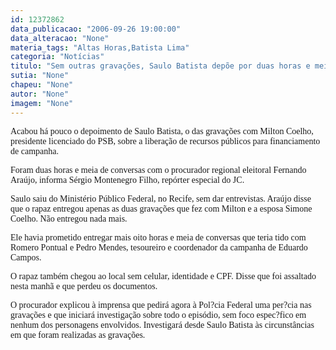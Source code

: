 ```yaml
---
id: 12372862
data_publicacao: "2006-09-26 19:00:00"
data_alteracao: "None"
materia_tags: "Altas Horas,Batista Lima"
categoria: "Notícias"
titulo: "Sem outras gravações, Saulo Batista depõe por duas horas e meia"
sutia: "None"
chapeu: "None"
autor: "None"
imagem: "None"
---
```

<p><P><FONT face=Verdana>Acabou há pouco o depoimento de Saulo Batista, o das gravações com Milton Coelho, presidente licenciado do PSB, sobre a liberação de recursos públicos para financiamento de campanha. </FONT></P></p>
<p><P><FONT face=Verdana>Foram duas horas e meia de conversas com o procurador regional eleitoral Fernando Araújo, informa Sérgio Montenegro Filho, repórter especial do JC.</FONT></P></p>
<p><P><FONT face=Verdana>Saulo saiu do Ministério Público Federal, no Recife, sem dar entrevistas. Araújo disse que o rapaz entregou apenas as duas gravações que fez com Milton e a esposa Simone Coelho. Não entregou nada mais.</FONT></P></p>
<p><P><FONT face=Verdana>Ele havia prometido entregar mais oito horas e meia de conversas que teria tido com Romero Pontual e Pedro Mendes, tesoureiro e coordenador da campanha de Eduardo Campos.</FONT></P></p>
<p><P><FONT face=Verdana>O rapaz também chegou ao local sem celular, identidade e CPF. Disse que foi assaltado nesta manhã e que perdeu os documentos.</FONT></P></p>
<p><P><FONT face=Verdana>O procurador explicou à imprensa que pedirá agora à Pol?cia Federal uma per?cia nas gravações e que iniciará investigação sobre todo o episódio, sem foco espec?fico em nenhum dos personagens envolvidos. Investigará desde Saulo Batista às circunstâncias em que foram realizadas as gravações.</FONT></P> </p>
